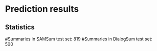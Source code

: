 # Prediction results


## Statistics
#Summaries in SAMSum test set: 819
#Summaries in DialogSum test set: 500
